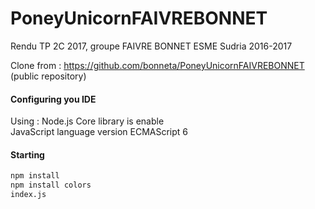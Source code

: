 # PoneyUnicornFAIVREBONNET
Rendu TP 2C 2017, groupe FAIVRE BONNET
ESME Sudria 2016-2017

Clone from : https://github.com/bonneta/PoneyUnicornFAIVREBONNET (public repository)


#### Configuring you IDE
Using : Node.js Core library is enable  
        JavaScript language version ECMAScript 6

#### Starting

```sh
npm install
npm install colors
index.js
```